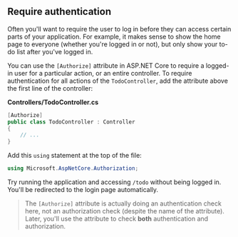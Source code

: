 ## Require authentication

Often you'll want to require the user to log in before they can access certain parts of your application. For example, it makes sense to show the home page to everyone (whether you're logged in or not), but only show your to-do list after you've logged in.

You can use the `[Authorize]` attribute in ASP.NET Core to require a logged-in user for a particular action, or an entire controller. To require authentication for all actions of the `TodoController`, add the attribute above the first line of the controller:

**Controllers/TodoController.cs**

```csharp
[Authorize]
public class TodoController : Controller
{
    // ...
}
```

Add this `using` statement at the top of the file:

```csharp
using Microsoft.AspNetCore.Authorization;
```

Try running the application and accessing `/todo` without being logged in. You'll be redirected to the login page automatically.

> The `[Authorize]` attribute is actually doing an authentication check here, not an authorization check (despite the name of the attribute). Later, you'll use the attribute to check **both** authentication and authorization.
